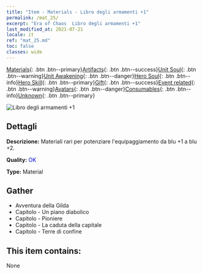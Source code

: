 ```yaml
---
title: "Item - Materials - Libro degli armamenti +1"
permalink: /mat_25/
excerpt: "Era of Chaos  Libro degli armamenti +1"
last_modified_at: 2021-07-21
locale: it
ref: "mat_25.md"
toc: false
classes: wide
---
```

 [Materials](/ItemsIT/){: .btn .btn--primary}[Artifacts](/ItemsIT/Artifacts/){: .btn .btn--success}[Unit Soul](/ItemsIT/UnitSoul/){: .btn .btn--warning}[Unit Awakening](/ItemsIT/UnitAwakening/){: .btn .btn--danger}[Hero Soul](/ItemsIT/HeroSoul/){: .btn .btn--info}[Hero Skill](/ItemsIT/HeroSkill/){: .btn .btn--primary}[Gift](/ItemsIT/Gift/){: .btn .btn--success}[Event related](/ItemsIT/Events/){: .btn .btn--warning}[Avatars](/ItemsIT/Avatars/){: .btn .btn--danger}[Consumables](/ItemsIT/Consumables/){: .btn .btn--info}[Unknown](/ItemsIT/Unknown/){: .btn .btn--primary}

 ![Libro degli armamenti +1](/images/t/i_cailiao_hexin1.png)

## Dettagli
 **Descrizione:** Materiali rari per potenziare l'equipaggiamento da blu +1 a blu +2.

 **Quality:** <span style="color: #0000CD">OK</span>

 **Type:** Material

## Gather

*    Avventura della Gilda 
*    Capitolo - Un piano diabolico 
*    Capitolo - Pioniere 
*    Capitolo - La caduta della capitale 
*    Capitolo - Terre di confine 

## This item contains:

  None

